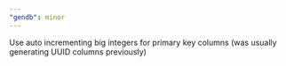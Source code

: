 ```yaml
---
"gendb": minor
---
```


Use auto incrementing big integers for primary key columns (was usually generating UUID columns previously)

